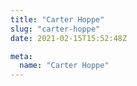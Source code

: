 ```yaml
---
title: "Carter Hoppe"
slug: "carter-hoppe"
date: 2021-02-15T15:52:48Z

meta:
  name: "Carter Hoppe"
---
```



